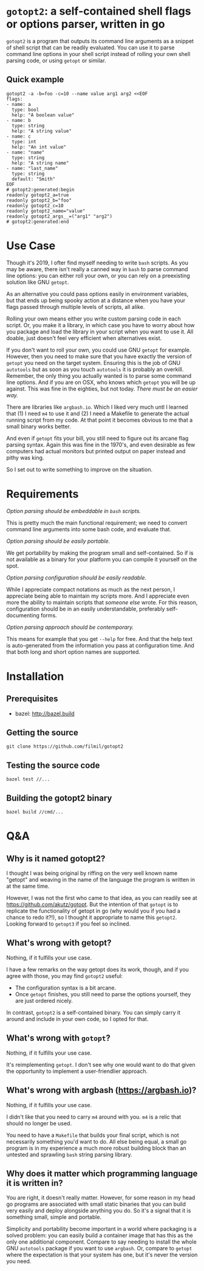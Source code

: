 # `gotopt2`: a self-contained shell flags or options parser, written in go

`gotopt2` is a program that outputs its command line arguments as a
snippet of shell script that can be readily evaluated. You can use it to 
parse command line options in your shell script instead of rolling your own shell
parsing code, or using `getopt` or similar.

## Quick example

```console
gotopt2 -a -b=foo -c=10 --name value arg1 arg2 <<EOF
flags:
- name: a
  type: bool
  help: "A boolean value"
- name: b
  type: string
  help: "A string value"
- name: c
  type: int
  help: "An int value"
- name: "name"
  type: string
  help: "A string name"
- name: "last_name"
  type: string
  default: "Smith"
EOF
# gotopt2:generated:begin
readonly gotopt2_a=true
readonly gotopt2_b="foo"
readonly gotopt2_c=10
readonly gotopt2_name="value"
readonly gotopt2_args__=("arg1" "arg2")
# gotopt2:generated:end
```

# Use Case

Though it's 2019, I ofter find myself needing to write `bash` scripts.  As you
may be aware, there isn't really a canned way in `bash` to parse command line
options: you can either roll your own, or you can rely on a preexisting solution
like GNU `getopt`.

As an alternative you could pass options easily in environment variables, but
that ends up being spooky action at a distance when you have your flags passed
through multiple levels of scripts, all alike.

Rolling your own means either you write custom parsing code in each script.
Or, you make it a library, in which case you have to worry about how you
package and load the library in your script when you want to use it.  All
doable, just doesn't feel very efficient when alternatives exist.

If you don't want to roll your own, you could use GNU `getopt` for example.
However, then you need to make sure that you have exactly the version of
`getopt` you need on the target system.  Ensuring this is the job of GNU
`autotools` but as soon as you touch `autotools` it is probably an overkill.
Remember, the only thing you actually wanted is to parse some command line
options. And if you are on OSX, who knows which `getopt` you will be up
against. This was fine in the eighties, but not today. *There must be an easier
way.*

There are libraries like `argbash.io`.  Which I liked very much untl I learned
that (1) I need `m4` to use it and (2) I need a Makefile to generate the actual
running script from my code. At that point it becomes obvious to me that a small
binary works better.

And even if `getopt` fits your bill, you still need to figure out its arcane
flag parsing syntax. Again this was fine in the 1970's, and even desirable as
few computers had actual monitors but printed output on paper instead and pithy
was king.

So I set out to write something to improve on the situation.

# Requirements

*Option parsing should be embeddable in `bash` scripts.*

This is pretty much the main functional requirement; we need to convert command
line arguments into some bash code, and evaluate that.

*Option parsing should be easily portable.*

We get portability by making the program small and self-contained.  So if is
not available as a binary for your platform you can compile it yourself on the
spot.

*Option parsing configuration should be easily readable.*

While I appreciate compact notations as much as the next person, I appreciate
being able to maintain my scripts more. And I appreciate even more the ability
to maintain scripts that *someone else* wrote. For this reason, configuration
should be in an easily understandable, preferably self-documenting forms.

*Option parsing approach should be contemporary.*

This means for example that you get `--help` for free.  And that the help
text is auto-generated from the information you pass at configuration time.
And that both long and short option names are supported.

# Installation

## Prerequisites

- bazel: http://bazel.build

## Getting the source

```console
git clone https://github.com/filmil/gotopt2
```

## Testing the source code

```console
bazel test //...
```

## Building the gotopt2 binary

```
bazel build //cmd/...
```

# Q&A

## Why is it named gotopt2?

I thought I was being original by riffing on the very well known name "getopt"
and weaving in the name of the language the program is written in at the same
time.

However, I was not the first who came to that idea, as you can readily see at
https://github.com/akutz/gotopt.  But the intention of that `gotopt` is to
replicate the functionality of getopt in go (why would you if you had a chance
to redo it?!), so I thought it appropriate to name this `getopt2`.  Looking
forward to `getopt3` if you feel so inclined.

## What's wrong with getopt?

Nothing, if it fulfills your use case.

I have a few remarks on the way getopt does its work, though, and if you agree
with those, you may find `gotopt2` useful:

- The configuration syntax is a bit arcane.
- Once `getopt` finishes, you still need to parse the options yourself, they
  are just ordered nicely.

In contrast, `gotopt2` is a self-contained binary.  You can simply carry it
around and include in your own code, so I opted for that.

## What's wrong with `gotopt`?

Nothing, if it fulfills your use case.

It's reimplementing `getopt`.  I don't see why one would want to do that
given the opportunity to implement a user-friendlier approach.

## What's wrong with argbash (https://argbash.io)?

Nothing, if it fulfills your use case.

I didn't like that you need to carry `m4` around with you.  `m4` is a relic
that should no longer be used.

You need to have a `Makefile` that builds your final script, which is not
necessarily something you'd want to do.  All else being equal, a small go
program is in my experience a much more robust building block than an untested
and  sprawling `bash` string parsing library.

## Why does it matter which programming language it is written in?

You are right, it doesn't really matter.  However, for some reason in my head
go programs are associated with small static binaries that you can build very
easily and deploy alongside anything you do.  So it's a signal that it is 
something small, simple and portable.

Simplicity and portability become important in a world where packaging is a
solved problem: you can easily build a container image that has this as the
only one additional component.  Compare to say needing to install the whole GNU
`autotools` package if you want to use `argbash`. Or, compare to `getopt` where
the expectation is that your system has one, but it's never the version you
need.

